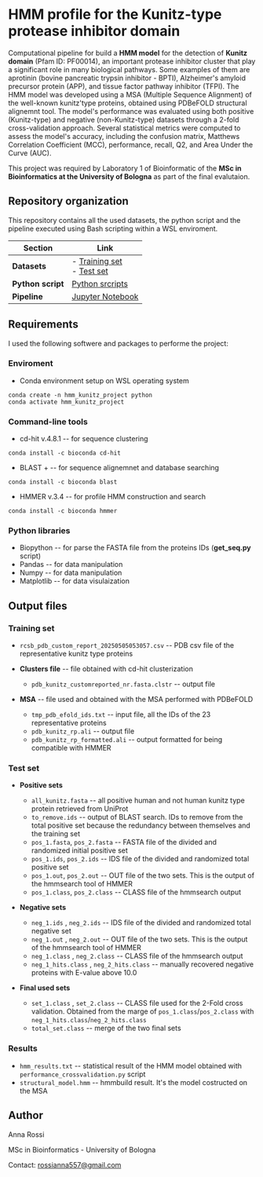 # HMM profile for the Kunitz-type protease inhibitor domain

Computational pipeline for build a __HMM model__ for the detection of __Kunitz domain__ (Pfam ID: PF00014), an important protease inhibitor cluster that play a significant role in many biological pathways. Some examples of them are aprotinin (bovine pancreatic trypsin inhibitor - BPTI), Alzheimer's amyloid precursor protein (APP), and tissue factor pathway inhibitor (TFPI). 
The HMM model was developed using a MSA (Multiple Sequence Alignment) of the well-known kunitz'type proteins, obtained using PDBeFOLD structural alignemnt tool. The model's performance was evaluated using both positive (Kunitz-type) and negative (non-Kunitz-type) datasets through a 2-fold cross-validation approach. Several statistical metrics were computed to assess the model's accuracy, including the confusion matrix, Matthews Correlation Coefficient (MCC), performance, recall, Q2, and Area Under the Curve (AUC).

This project was required by Laboratory 1 of Bioinformatic of the __MSc in Bioinformatics at the University of Bologna__ as part of the final evalutaion. 


## Repository organization
This repository contains all the used datasets, the python script and the pipeline executed using Bash scripting within a WSL enviroment. 

| Section         | Link                                                              |
|-----------------|-------------------------------------------------------------------------------|
| **Datasets**    | - [Training set](./training%20set) <br> - [Test set](./test%20set)            |
| **Python script** | [Python srcripts](./python_script)                                 |
| **Pipeline**     | [Jupyter Notebook](./HMM_kunitz_pipeline.ipynb)               |


## Requirements
I used the following softwere and packages to performe the project:

### Enviroment
- Conda environment setup on WSL operating system 
```
conda create -n hmm_kunitz_project python
conda activate hmm_kunitz_project
```

### Command-line tools
- cd-hit v.4.8.1 -- for sequence clustering
```
conda install -c bioconda cd-hit
```
- BLAST + -- for sequence alignemnet and database searching
```
conda install -c bioconda blast
```
- HMMER v.3.4 -- for profile HMM construction and search
```
conda install -c bioconda hmmer
```

### Python libraries
- Biopython -- for parse the FASTA file from the proteins IDs (__get_seq.py__ script)
- Pandas -- for data manipulation
- Numpy -- for data manipulation
- Matplotlib -- for data visulaization

## Output files
### Training set
- `rcsb_pdb_custom_report_20250505053057.csv` -- PDB csv file of the representative kunitz type proteins
  
- __Clusters file__ -- file obtained with cd-hit clusterization
    - `pdb_kunitz_customreported_nr.fasta.clstr` -- output file 

- __MSA__ -- file used and obtained with the MSA performed with PDBeFOLD
    - `tmp_pdb_efold_ids.txt` -- input file, all the IDs of the 23 representative proteins
    - `pdb_kunitz_rp.ali` -- output file
    - `pdb_kunitz_rp_formatted.ali` -- output formatted for being compatible with HMMER
  
### Test set 
- __Positive sets__
    - `all_kunitz.fasta` -- all positive human and not human kunitz type protein retrieved from UniProt
    - `to_remove.ids` -- output of BLAST search. IDs to remove from the total positive set because the redundancy between themselves and the training set 
    - `pos_1.fasta`, `pos_2.fasta` -- FASTA file of the divided and randomized initial positive set
    - `pos_1.ids`, `pos_2.ids` -- IDS file of the divided and randomized total positive set
    - `pos_1.out`, `pos_2.out` -- OUT file of the two sets. This is the output of the hmmsearch tool of HMMER
    - `pos_1.class`, `pos_2.class` -- CLASS file of the hmmsearch output

- __Negative sets__
    - `neg_1.ids` , `neg_2.ids` -- IDS file of the divided and randomized total negative set
    - `neg_1.out` , `neg_2.out` -- OUT file of the two sets. This is the output of the hmmsearch tool of HMMER
    - `neg_1.class` , `neg_2.class` -- CLASS file of the hmmsearch output
    - `neg_1_hits.class` , `neg_2_hits.class` -- manually recovered negative proteins with E-value above 10.0

- __Final used sets__
    - `set_1.class` , `set_2.class` -- CLASS file used for the 2-Fold cross validation. Obtained from the marge of `pos_1.class`/`pos_2.class` with `neg_1_hits.class`/`neg_2_hits.class`
    - `total_set.class` -- merge of the two final sets

### Results
- `hmm_results.txt` -- statistical result of the HMM model obtained with `performance_crossvalidation.py` script
- `structural_model.hmm` -- hmmbuild result. It's the model costructed on the MSA

## Author 
Anna Rossi 

MSc in Bioinformatics - University of Bologna 

Contact: rossianna557@gmail.com
      
